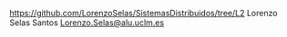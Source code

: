 https://github.com/LorenzoSelas/SistemasDistribuidos/tree/L2
Lorenzo Selas Santos Lorenzo.Selas@alu.uclm.es
